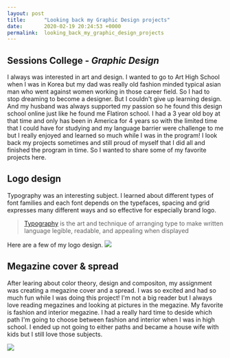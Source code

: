 ```yaml
---
layout: post
title:      "Looking back my Graphic Design projects"
date:       2020-02-19 20:24:53 +0000
permalink:  looking_back_my_graphic_design_projects
---
```


## Sessions College - *Graphic Design*
I always was interested in art and design. I wanted to go to Art High School when I was in Korea but my dad was really old fashion minded typical asian man who went against women working in those career field. So I had to stop dreaming to become a designer. But I couldn't give up learning design. And my husband was always supported my passion so he found this design school online just like he found me Flatiron school.
I had a 3 year old boy at that time and only has been in America for 4 years so with the limited time that I could have for studying and my language barrier were challenge to me but I really enjoyed and learned so much while I was in the program! I look back my projects sometimes and still proud of myself that I did all and finished the program in time. So I wanted to share some of my favorite projects here.

## Logo design
Typography was an interesting subject. I learned about different types of font families and each font depends on the typefaces, spacing and grid expresses many different ways and so effective for especially brand logo.

> [Typography](https://en.wikipedia.org/wiki/Typography) is the art and technique of arranging type to make written language legible, readable, and appealing when displayed 
> 

Here are a few of my logo design.
![](https://imgur.com/6hUwiul)

## Megazine cover & spread
After learing about color theory, design and compositon, my assignment was creating a megazine cover and a spread. I was so excited and had so much fun while I was doing this project!
I'm not a big reader but I always love reading megazines and looking at pictures in the megazine. My favorite is fashion and interior megazine. I had a really hard time to deside which path I'm going to choose between fashion and interior when I was in high school. I ended up not going to either paths and became a house wife with kids but I still love those subjects. 

![](https://imgur.com/ZLuqtAa)


